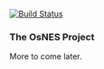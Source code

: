 [![Build Status](https://travis-ci.org/osnes/osnes.svg?branch=master)](https://travis-ci.org/osnes/osnes)
### The OsNES Project
More to come later.
